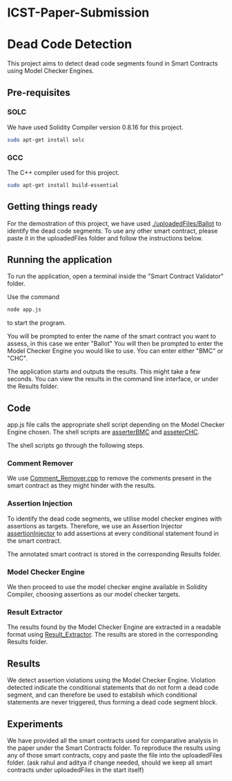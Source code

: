 # ICST-Paper-Submission
# Dead Code Detection

This project aims to detect dead code segments found in Smart Contracts using Model Checker Engines.

## Pre-requisites

### SOLC
We have used Solidity Compiler version 0.8.16 for this project.
```bash 
sudo apt-get install solc
```

### GCC
The C++ compiler used for this project.
```bash
sudo apt-get install build-essential
```

## Getting things ready

For the demostration of this project, we have used [./uploadedFiles/Ballot](Ballot.sol) to identify the dead code segments. To use any other smart contract, please paste it in the uploadedFiles folder and follow the instructions below.

## Running the application

To run the application, open a terminal inside the "Smart Contract Validator" folder.

Use the command
```bash
node app.js
```
to start the program.

You will be prompted to enter the name of the smart contract you want to assess, in this case we enter "Ballot"
You will then be prompted to enter the Model Checker Engine you would like to use. You can enter either "BMC" or "CHC".

The application starts and outputs the results. This might take a few seconds.
You can view the results in the command line interface, or under the Results folder.

## Code

app.js file calls the appropriate shell script depending on the Model Checker Engine chosen.
The shell scripts are [asserterBMC](asserterBMC.sh) and [asseterCHC](asserterCHC.sh).

The shell scripts go through the following steps.

### Comment Remover

We use [Comment_Remover.cpp](Comment_Remover.cpp) to remove the comments present in the smart contract as they might hinder with the results.

### Assertion Injection

To identify the dead code segments, we utilise model checker engines with assertions as targets. Therefore, we use an Assertion Injector [assertionInjector](assertionInjector.cpp) to add assertions at every conditional statement found in the smart contract.

The annotated smart contract is stored in the corresponding Results folder.

### Model Checker Engine

We then proceed to use the model checker engine available in Solidity Compiler, choosing assertions as our model checker targets.

### Result Extractor

The results found by the Model Checker Engine are extracted in a readable format using [Result_Extractor](Result_Extractor.cpp). The results are stored in the corresponding Results folder.

## Results

We detect assertion violations using the Model Checker Engine. Violation detected indicate the conditional statements that do not form a dead code segment, and can therefore be used to establish which conditional statements are never triggered, thus forming a dead code segment block.

## Experiments

We have provided all the smart contracts used for comparative analysis in the paper under the Smart Contracts folder.
To reproduce the results using any of those smart contracts, copy and paste the file into the uploadedFiles folder. (ask rahul and aditya if change needed, should we keep all smart contracts under uploadedFiles in the start itself)